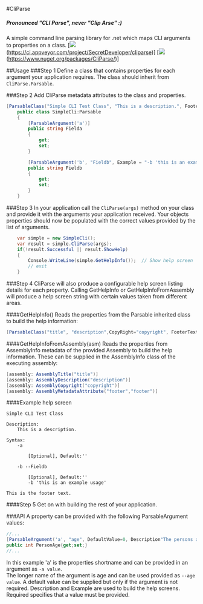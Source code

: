 

#CliParse
##### Pronounced "CLI Parse", never "Clip Arse" :)
A simple command line parsing library for .net which maps CLI arguments to properties on a class.
[<image src="https://ci.appveyor.com/api/projects/status/ns1phqxvwif0s2nn?svg=true">(https://ci.appveyor.com/project/SecretDeveloper/cliparse)]
[<image src="https://img.shields.io/nuget/dt/cliparse.svg">(https://www.nuget.org/packages/CliParse/)]

##Usage
###Step 1
Define a class that contains properties for each argument your application requires.  The class should inherit from `CliParse.Parsable`.

###Step 2
Add CliParse metadata attributes to the class and properties.

```c#
[ParsableClass("Simple CLI Test Class", "This is a description.", FooterText = "This is the footer text.")]
    public class SimpleCli:Parsable
    {
        [ParsableArgument('a')]
        public string Fielda
        {
            get;
            set;
        }

        [ParsableArgument('b', "Fieldb", Example = "-b 'this is an example usage'")]
        public string Fieldb
        {
            get;
            set;
        }
    }
```

###Step 3
In your application call the `CliParse(args)` method on your class and provide it with the arguments your application received.  Your objects properties should now be populated with the correct values provided by the list of arguments.
```c#
    var simple = new SimpleCli();
    var result = simple.CliParse(args);
    if(!result.Successful || result.ShowHelp)
    {
        Console.WriteLine(simple.GetHelpInfo());  // Show help screen        
        // exit
    }
```

###Step 4 
CliParse will also produce a configurable help screen listing details for each property.  Calling GetHelpInfo or GetHelpInfoFromAssembly will produce a help screen string with certain values taken from different areas.

####GetHelpInfo()
Reads the properties from the Parsable inherited class to build the help information:
```c#
[ParsableClass("title", "description",CopyRight="copyright", FooterText = "footer")]    
```

####GetHelpInfoFromAssembly(asm)
Reads the properties from AssemblyInfo metadata of the provided Assembly to build the help information.  These can be supplied in the AssemblyInfo class of the executing assembly:
```c#
[assembly: AssemblyTitle("title")]
[assembly: AssemblyDescription("description")]
[assembly: AssemblyCopyright("copyright")]
[assembly: AssemblyMetadataAttribute("footer","footer")]
```

####Example help screen
```
Simple CLI Test Class 

Description:
    This is a description.    

Syntax:
    -a     
        
        [Optional], Default:''
        
    -b --Fieldb    
        
        [Optional], Default:''
        -b 'this is an example usage'
           
This is the footer text.
```

####Step 5
Get on with building the rest of your application.


###API
A property can be provided with the following ParsableArgument values:
```c#
//...
[ParsableArgument('a', "age", DefaultValue=0, Description"The persons age." Example = "-a 20 or --age 20", Required=false)]
public int PersonAge{get;set;}
//...
```

In this example 'a' is the properties shortname and can be provided in an argument as `-a value`.  
The longer name of the argument is age and can be used provided as `--age value`.
A default value can be supplied but only if the argument is not required.
Description and Example are used to build the help screens.
Required specifies that a value must be provided.
